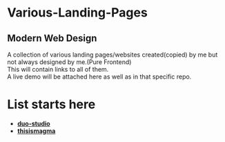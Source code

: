 # Various-Landing-Pages
## Modern Web Design
A collection of various landing pages/websites created(copied) by me but not always designed by me.(Pure Frontend)<br/>
This will contain links to all of them. <br/>
A live demo will be attached here as well as in that specific repo.
# List starts here
* [**duo-studio**](https://github.com/div40/duostudio)
* [**thisismagma**](https://github.com/div40/Magma-Awwards)
